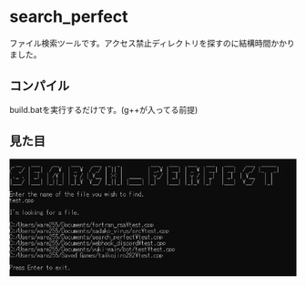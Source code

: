 # search_perfect
ファイル検索ツールです。アクセス禁止ディレクトリを探すのに結構時間かかりました。

## コンパイル
build.batを実行するだけです。(g++が入ってる前提)

## 見た目
![見た目](https://github.com/ware255/search_perfect/blob/main/Screenshot.png)
